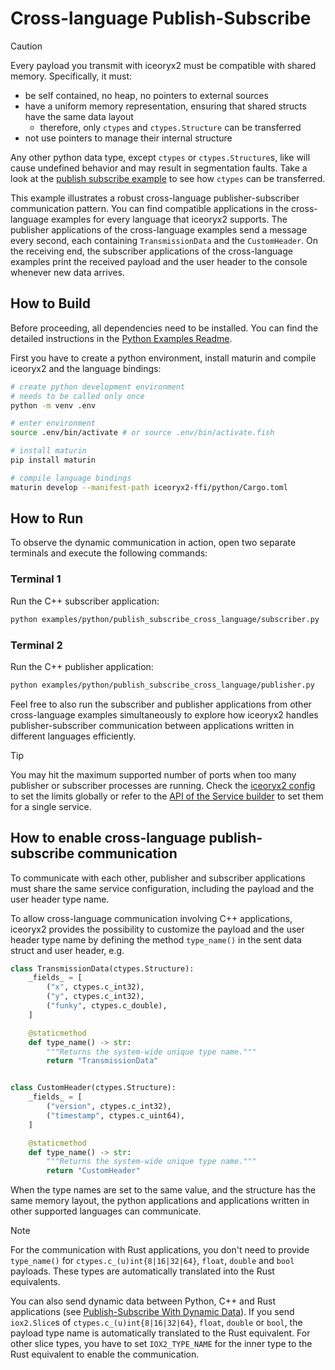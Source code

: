 # Cross-language Publish-Subscribe

> [!CAUTION]
> Every payload you transmit with iceoryx2 must be compatible with shared
> memory. Specifically, it must:
>
> * be self contained, no heap, no pointers to external sources
> * have a uniform memory representation, ensuring that shared structs have the
>     same data layout
>     * therefore, only `ctypes` and `ctypes.Structure` can be transferred
> * not use pointers to manage their internal structure
>
> Any other python data type, except `ctypes` or `ctypes.Structure`s, like will
> cause undefined behavior and may result in segmentation faults. Take a look
> at the [publish subscribe example](../publish_subscribe) to see how `ctypes`
> can be transferred.

This example illustrates a robust cross-language publisher-subscriber
communication pattern. You can find compatible applications in the
cross-language examples for every language that iceoryx2 supports. The publisher
applications of the cross-language examples send a message every second, each
containing `TransmissionData` and the `CustomHeader`. On the receiving end, the
subscriber applications of the cross-language examples print the received
payload and the user header to the console whenever new data arrives.

## How to Build

Before proceeding, all dependencies need to be installed. You can find
the detailed instructions in the [Python Examples Readme](../README.md).

First you have to create a python environment, install maturin and compile
iceoryx2 and the language bindings:

```sh
# create python development environment
# needs to be called only once
python -m venv .env

# enter environment
source .env/bin/activate # or source .env/bin/activate.fish

# install maturin
pip install maturin

# compile language bindings
maturin develop --manifest-path iceoryx2-ffi/python/Cargo.toml
```

## How to Run

To observe the dynamic communication in action, open two separate terminals and
execute the following commands:

### Terminal 1

Run the C++ subscriber application:

```sh
python examples/python/publish_subscribe_cross_language/subscriber.py
```

### Terminal 2

Run the C++ publisher application:

```sh
python examples/python/publish_subscribe_cross_language/publisher.py
```

Feel free to also run the subscriber and publisher applications from other
cross-language examples simultaneously to explore how iceoryx2 handles
publisher-subscriber communication between applications written in different
languages efficiently.

> [!TIP]
> You may hit the maximum supported number of ports when too many publisher or
> subscriber processes are running. Check the [iceoryx2 config](../../../config)
> to set the limits globally or refer to the
> [API of the Service builder](https://docs.rs/iceoryx2/latest/iceoryx2/service/index.html)
> to set them for a single service.

## How to enable cross-language publish-subscribe communication

To communicate with each other, publisher and subscriber applications must share
the same service configuration, including the payload and the user header type
name.

To allow cross-language communication involving C++ applications, iceoryx2
provides the possibility to customize the payload and the user header type name
by defining the method `type_name()` in the sent data struct and user header,
e.g.

```python
class TransmissionData(ctypes.Structure):
    _fields_ = [
        ("x", ctypes.c_int32),
        ("y", ctypes.c_int32),
        ("funky", ctypes.c_double),
    ]

    @staticmethod
    def type_name() -> str:
        """Returns the system-wide unique type name."""
        return "TransmissionData"


class CustomHeader(ctypes.Structure):
    _fields_ = [
        ("version", ctypes.c_int32),
        ("timestamp", ctypes.c_uint64),
    ]

    @staticmethod
    def type_name() -> str:
        """Returns the system-wide unique type name."""
        return "CustomHeader"
```

When the type names are set to the same value, and the structure has the same
memory layout, the python applications and applications written in other
supported languages can communicate.

> [!NOTE]
> For the communication with Rust applications, you don't need to provide
> `type_name()` for `ctypes.c_(u)int{8|16|32|64}`, `float`, `double` and `bool`
> payloads.
> These types are automatically translated into the Rust equivalents.

You can also send dynamic data between Python, C++ and Rust applications (see
[Publish-Subscribe With Dynamic Data](../publish_subscribe_dynamic_data)). If
you send `iox2.Slice`s of `ctypes.c_(u)int{8|16|32|64}`, `float`, `double` or
`bool`, the payload type name is automatically translated to the Rust
equivalent. For other slice types, you have to set `IOX2_TYPE_NAME` for the
inner type to the Rust equivalent to enable the communication.
